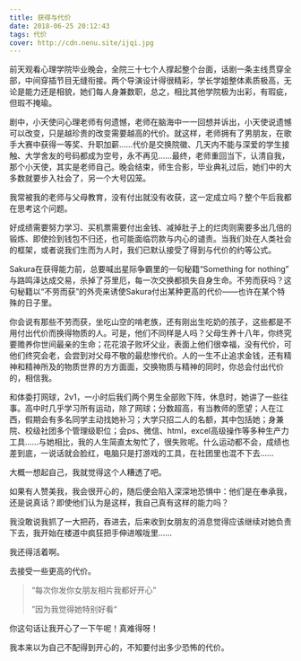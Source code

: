 ```yaml
---
title: 获得与代价
date: 2018-06-25 20:12:43
tags: 代价
cover: http://cdn.nenu.site/ijqi.jpg
---
```


前天观看心理学院毕业晚会，全院三十七个人撑起整个台面，话剧一条主线贯穿全部，中间穿插节目无缝衔接。两个导演设计得很精彩，学长学姐整体素质极高，无论是能力还是相貌，她们每人身兼数职，总之，相比其他学院极为出彩，有瑕疵，但瑕不掩瑜。

剧中，小天使问心理老师有何遗憾，老师在脑海中一一回想并诉出，小天使说遗憾可以改变，只是越珍贵的改变需要越高的代价。就这样，老师拥有了男朋友，在歌手大赛中获得一等奖、升职加薪……代价是交换院徽、几天内不能与深爱的学生接触、大学舍友的号码都成为空号，永不再见……最终，老师重回当下，认清自我，那个小天使，其实是老师自己。晚会结束，师生合影，毕业典礼过后，她们中的大多数就要步入社会了，另一个大号囚笼。

我常被我的老师与父母教育，没有付出就没有收获，这一定成立吗？整个午后我都在思考这个问题。

好成绩需要努力学习、买机票需要付出金钱、减掉肚子上的烂肉则需要多出几倍的锻炼、即使捡到钱包不归还，也可能面临罚款与内心的谴责。当我们处在人类社会的框架，或者说我们生而为人时，我们已默认接受了得到与代价的约等公式。

Sakura在获得能力前，总要喊出星际争霸里的一句秘籍“Something for nothing” 与路鸣泽达成交易，杀掉了芬里厄，每一次交换都损失自身生命。不劳而获吗？这句秘籍以“不劳而获”的外壳来诱使Sakura付出某种更高的代价——也许在某个特殊的日子里。

你会说有那些不劳而获，坐吃山空的啃老族，还有刚出生吃奶的孩子，这些都是不用付出代价而换得物质的人。可是，他们不同样是人吗？父母生养十八年，你终究要赡养你世间最亲的生命；花花浪子败坏父业，表面上他们很幸福，没有代价，可他们终究会老，会尝到对父母不敬的最悲惨代价。人的一生不止追求金钱，还有精神和精神所及的物质世界的方方面面，交换物质与精神的同时，你总会付出代价的，相信我。

和体委打网球，2v1，一小时后我们两个男生全部败下阵，休息时，她讲了一些往事。高中时几乎学习所有运动，除了网球；分数超高，有当教师的愿望；人在江西，假期会有多名同学主动找她补习；大学只招二人的名额，其中包括她；身兼院、校级社团多个管理级职位；会ps、微信、html，excel高级操作等多种生产力工具……与她相比，我的人生简直太匆忙了，很失败呢。什么运动都不会，成绩也差到底，一说话就会脸红，电脑只是打游戏的工具，在社团里也混不下去……

大概一想起自己，我就觉得这个人糟透了吧。

如果有人赞美我，我会很开心的，随后便会陷入深深地恐惧中：他们是在奉承我，还是说真话？即使他们认为是这样，我自己真有这样的能力吗？

我没敢说我抓了一大把药，吞进去，后来收到女朋友的消息觉得应该继续对她负责下去，我开始在楼道中疯狂把手伸进喉咙里……

我还得活着啊。

去接受一些更高的代价。

> “每次你发你女朋友相片我都好开心”
>
> ”因为我觉得她特别好看“

你这句话让我开心了一下午呢！真难得呀！

我本来以为自己不配得到开心的，不知要付出多少恐怖的代价。